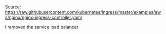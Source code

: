 #

Source:
https://raw.githubusercontent.com/kubernetes/ingress/master/examples/aws/nginx/nginx-ingress-controller.yaml

I removed the service load balancer
